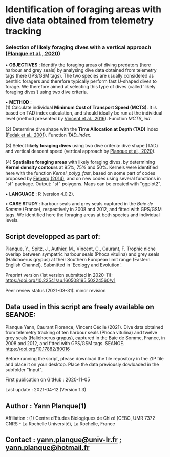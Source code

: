 # Identification of foraging areas with dive data obtained from telemetry tracking
### Selection of likely foraging dives with a vertical approach ([Planque et al., 2020](https://doi.org/10.1007/s00227-019-3636-8))
• **OBJECTIVES** : Identify the foraging areas of diving predators (here harbour and grey seals) by analysing dive data obtained from telemetry tags (here GPS/GSM tags). The two species are usually considered as benthic foragers and therefore typically perform fast U-shaped dives to forage. We therefore aimed at selecting this type of dives (called 'likely foraging dives') using two dive criteria.

• **METHOD** : 
<br>(1) Calculate individual **Minimum Cost of Transport Speed (MCTS)**. It is based on TAD index calculation, and should ideally be run at the individual level (method presented by [Vincent et al., 2016](https://doi.org/10.1093/icesjms/fsw102)). Function *MCTS_ind*. </br>
<br>(2) Determine dive shape with the **Time Allocation at Depth (TAD)** index ([Fedak et al., 2001](https://doi.org/10.1111/j.1748-7692.2001.tb00982.x)). Function *TAD_index*.</br>
<br>(3) Select **likely foraging dives** using two dive criteria: dive shape (TAD) and vertical descent speed (vertical approach by [Planque et al., 2020](https://doi.org/10.1007/s00227-019-3636-8)).</br>
<br>(4) **Spatialise foraging areas** with likely foraging dives, by determining **Kernel density contours** at 95%, 75% and 50%. Kernels were identified here with the function *Kernel_polyg_fast*, based on some part of codes proposed by [Fieberg (2014)](http://dx.doi.org/10.13020/D6G59W), and on new codes using several functions in "sf" package. Output: "sf" polygons. Maps can be created with "ggplot2".</br>

• **LANGUAGE** : R (version 4.0.2).

• **CASE STUDY** : harbour seals and grey seals captured in the *Baie de Somme* (France), respectively in 2008 and 2012, and fitted with GPS/GSM tags. We identified here the foraging areas at both species and individual levels.

## Script developped as part of: 
Planque, Y., Spitz, J., Authier, M., Vincent, C., Caurant, F. Trophic niche overlap between sympatric harbour seals (Phoca vitulina) and grey seals (Halichoerus grypus) at their Southern European limit range (Eastern English Channel). Submitted in 'Ecology and Evolution'.

Preprint version (1st version submitted in 2020-11): https://doi.org/10.22541/au.160508195.50224560/v1

Peer review status (2021-03-31): minor revision

## Data used in this script are freely available on SEANOE:
Planque Yann, Caurant Florence, Vincent Cécile (2021). Dive data obtained from telemetry tracking of ten harbour seals (Phoca vitulina) and twelve grey seals (Halichoerus grypus), captured in the Baie de Somme, France, in 2008 and 2012, and fitted with GPS/GSM tags. SEANOE. https://doi.org/10.17882/80016

Before running the script, please download the file repository in the ZIP file and place it on your desktop. Place the data previously dowloaded in the subfolder "Input".

First publication on GitHub : 2020-11-05

Last update : 2021-04-12 (Version 1.3)

## Author : Yann Planque(1)
 Affiliation :
    (1) Centre d'Etudes Biologiques de Chizé (CEBC, UMR 7372 CNRS - La Rochelle Université), La Rochelle, France

## Contact : yann.planque@univ-lr.fr ; yann.planque@hotmail.fr
